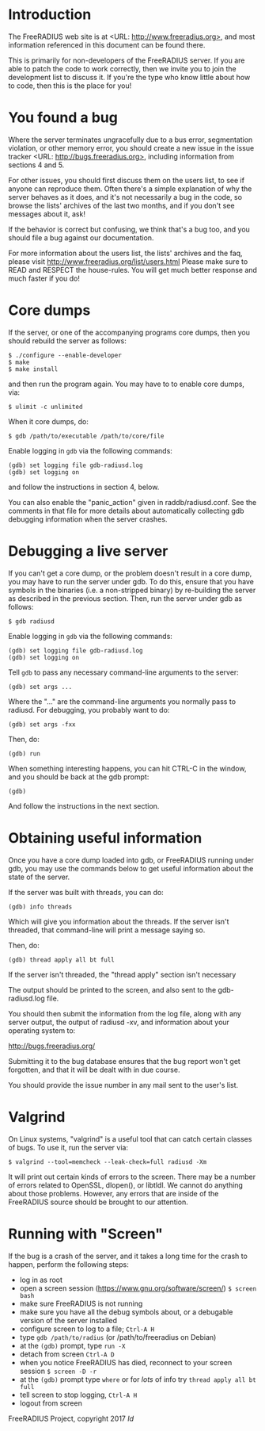 # Introduction

The FreeRADIUS web site is at <URL: http://www.freeradius.org>, and
most information referenced in this document can be found there.

This is primarily for non-developers of the FreeRADIUS server. If you are
able to patch the code to work correctly, then we invite you to join the
development list to discuss it. If you're the type who know little about
how to code, then this is the place for you!

# You found a bug

Where the server terminates ungracefully due to a bus error,
segmentation violation, or other memory error, you should create
a new issue in the issue tracker <URL: http://bugs.freeradius.org>,
including information from sections 4 and 5.

For other issues, you should first discuss them on the users list,
to see if anyone can reproduce them. Often there's a simple explanation
of why the server behaves as it does, and it's not necessarily a bug in
the code, so browse the lists' archives of the last two months, and if
you don't see messages about it, ask!

If the behavior is correct but confusing, we think that's a bug too, and
you should file a bug against our documentation.

For more information about the users list, the lists' archives and the
faq, please visit http://www.freeradius.org/list/users.html
Please make sure to READ and RESPECT the house-rules. You will get much
better response and much faster if you do!

# Core dumps

If the server, or one of the accompanying programs core dumps, then
you should rebuild the server as follows:

    $ ./configure --enable-developer
    $ make
    $ make install

and then run the program again. You may have to to enable core
dumps, via:

    $ ulimit -c unlimited

When it core dumps, do:

    $ gdb /path/to/executable /path/to/core/file

Enable logging in `gdb` via the following commands:

    (gdb) set logging file gdb-radiusd.log
    (gdb) set logging on

and follow the instructions in section 4, below.

You can also enable the "panic_action" given in raddb/radiusd.conf.
See the comments in that file for more details about automatically
collecting gdb debugging information when the server crashes.

# Debugging a live server

If you can't get a core dump, or the problem doesn't result in a
core dump, you may have to run the server under gdb.  To do this,
ensure that you have symbols in the binaries (i.e. a non-stripped
binary) by re-building the server as described in the previous
section.  Then, run the server under gdb as follows:

    $ gdb radiusd

Enable logging in `gdb` via the following commands:

    (gdb) set logging file gdb-radiusd.log
    (gdb) set logging on

Tell `gdb` to pass any necessary command-line arguments to the
server:

    (gdb) set args ...

Where the "..." are the command-line arguments you normally pass to
radiusd.  For debugging, you probably want to do:

    (gdb) set args -fxx

Then, do:

    (gdb) run

When something interesting happens, you can hit CTRL-C in the
window, and you should be back at the gdb prompt:

    (gdb)

And follow the instructions in the next section.

# Obtaining useful information

Once you have a core dump loaded into gdb, or FreeRADIUS running under
gdb, you may use the commands below to get useful information about
the state of the server.

If the server was built with threads, you can do:

    (gdb) info threads

Which will give you information about the threads.  If the server
isn't threaded, that command-line will print a message saying so.

Then, do:

    (gdb) thread apply all bt full

If the server isn't threaded, the "thread apply" section isn't necessary

The output should be printed to the screen, and also sent to the
gdb-radiusd.log file.

You should then submit the information from the log file, along with
any server output, the output of radiusd -xv, and information about your
operating system to:

http://bugs.freeradius.org/

Submitting it to the bug database ensures that the bug report won't
get forgotten, and that it will be dealt with in due course.

You should provide the issue number in any mail sent to the user's list.

# Valgrind

On Linux systems, "valgrind" is a useful tool that can catch certain
classes of bugs.  To use it, run the server via:

    $ valgrind --tool=memcheck --leak-check=full radiusd -Xm

It will print out certain kinds of errors to the screen.  There may
be a number of errors related to OpenSSL, dlopen(), or libtldl.  We
cannot do anything about those problems.  However, any errors that are
inside of the FreeRADIUS source should be brought to our attention.

# Running with "Screen"

If the bug is a crash of the server, and it takes a long time for the
crash to happen, perform the following steps:

* log in as root
* open a screen session (https://www.gnu.org/software/screen/)
  `$ screen bash`
* make sure FreeRADIUS is not running
* make sure you have all the debug symbols about, or a debugable
  version of the server installed
* configure screen to log to a file; `Ctrl-A H`
* type `gdb /path/to/radius`  (or /path/to/freeradius on Debian)
* at the `(gdb)` prompt, type `run -X`
* detach from screen `Ctrl-A D`
* when you notice FreeRADIUS has died, reconnect to your screen session
  `$ screen -D -r`
* at the `(gdb)` prompt type `where` or for *lots* of info try
  `thread apply all bt full`
* tell screen to stop logging, `Ctrl-A H`
* logout from screen


FreeRADIUS Project, copyright 2017
$Id$
